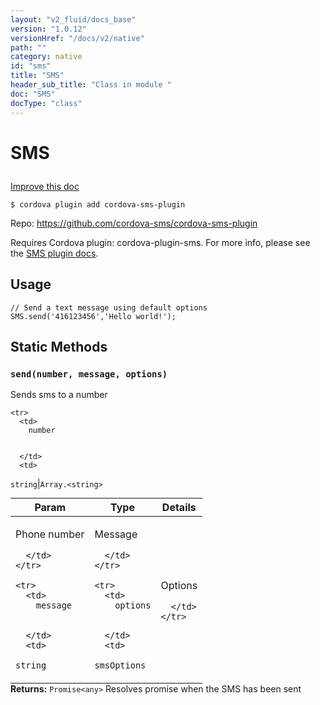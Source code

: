```yaml
---
layout: "v2_fluid/docs_base"
version: "1.0.12"
versionHref: "/docs/v2/native"
path: ""
category: native
id: "sms"
title: "SMS"
header_sub_title: "Class in module "
doc: "SMS"
docType: "class"
---
```









<h1 class="api-title">


SMS






</h1>

<a class="improve-v2-docs" href='http://github.com/driftyco/ionic-native/edit/master/src/plugins/sms.ts#L23'>
Improve this doc
</a>





<!-- decorators -->

<pre><code>$ cordova plugin add cordova-sms-plugin</code></pre>
<p>Repo:
<a href="https://github.com/cordova-sms/cordova-sms-plugin">
https://github.com/cordova-sms/cordova-sms-plugin
</a>
</p>

<!-- description -->

<p>Requires Cordova plugin: cordova-plugin-sms. For more info, please see the <a href="https://github.com/cordova-sms/cordova-sms-plugin">SMS plugin docs</a>.</p>

<!-- @usage tag -->

<h2>Usage</h2>

<pre><code class="lang-ts">// Send a text message using default options
SMS.send(&#39;416123456&#39;,&#39;Hello world!&#39;);
</code></pre>




<!-- @property tags -->
<h2>Static Methods</h2>
<div id="send"></div>
<h3><code>send(number,&nbsp;message,&nbsp;options)</code>
  
</h3>

Sends sms to a number


<table class="table param-table" style="margin:0;">
  <thead>
    <tr>
      <th>Param</th>
      <th>Type</th>
      <th>Details</th>
    </tr>
  </thead>
  <tbody>
    
    <tr>
      <td>
        number
        
        
      </td>
      <td>
        
  <code>string</code>|<code>Array.&lt;string&gt;</code>
      </td>
      <td>
        <p>Phone number</p>

        
      </td>
    </tr>
    
    <tr>
      <td>
        message
        
        
      </td>
      <td>
        
  <code>string</code>
      </td>
      <td>
        <p>Message</p>

        
      </td>
    </tr>
    
    <tr>
      <td>
        options
        
        
      </td>
      <td>
        
  <code>smsOptions</code>
      </td>
      <td>
        <p>Options</p>

        
      </td>
    </tr>
    
  </tbody>
</table>





<div class="return-value" markdown="1">
<i class="icon ion-arrow-return-left"></i>
<b>Returns:</b> 
  <code>Promise&lt;any&gt;</code> Resolves promise when the SMS has been sent
</div>




<!-- methods on the class --><!-- related link --><!-- end content block -->


<!-- end body block -->

